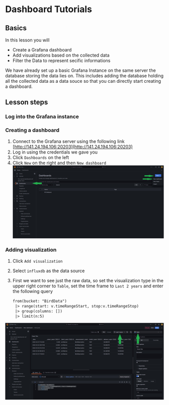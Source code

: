 # Dashboard Tutorials

## Basics

In this lesson you will

* Create a Grafana dashboard
* Add visualizations based on the collected data
* Filter the Data to represent secific informations

We have already set up a basic Grafana Instance on the same server the database storing the data lies on. This includes adding the database holding all the collected data as a data souce so that you can directly start creating a dashboard.


## Lesson steps

### Log into the Grafana instance 


### Creating a dashboard
1. Connect to the Grafana server using the following link [http://141.24.194.106:20203](http://141.24.194.106:20203)
2. Log in using the credentials we gave you
3. Click `Dashboards` on the left
4. Click `New` on the right and then `New dashboard`
![dashboardView](pictures/createDashboard.jpg)

### Adding visualization
1. Click `Add visualization`
2. Select `influxdb` as the data source
3. First we want to see just the raw data, so set the visualization type in the upper right corner to `Table`, set the time frame to `Last 2 years` and enter the following query

   ```flux
   from(bucket: "BirdData")
    |> range(start: v.timeRangeStart, stop:v.timeRangeStop)
    |> group(columns: [])
    |> limit(n:5)
   ```
![viewdata](pictures/viewData.jpg)
